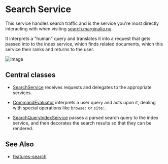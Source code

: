 # Search Service

This service handles search traffic and is the service
you're most directly interacting with when visiting
[search.marginalia.nu](https://search.marginalia.nu). 

It interprets a "human" query and translates it into a
request that gets passed into to the index service, which finds
related documents, which this service then ranks and returns
to the user.


![image](../../../doc/diagram/search-service-map.svg)

## Central classes

* [SearchService](src/main/java/nu/marginalia/search/SearchService.java) receives requests and delegates to the 
appropriate services.

* [CommandEvaluator](src/main/java/nu/marginalia/search/command/CommandEvaluator.java) interprets a user query and acts
upon it, dealing with special operations like `browse:` or `site:`.

* [SearchQueryIndexService](src/main/java/nu/marginalia/search/svc/SearchQueryIndexService.java) passes a parsed search query to the index service, and
then decorates the search results so that they can be rendered.

## See Also

* [features-search](../../features-search/)
